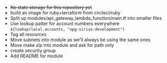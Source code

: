 - ~~No state storage for this repository yet~~
- build an image for ruby+terraform from circleci/ruby
- Split up modules/api_gateway_lambda_function/main.tf into smaller files
- Use lookup patter for account numbers everywhere `${lookup(local.accounts, "opg-sirius-development")`
- Tag all resources
- Move subnets into module as we'll always be using the same ones
- Move make zip into module and ask for path only
- create security group
- Add README for module
